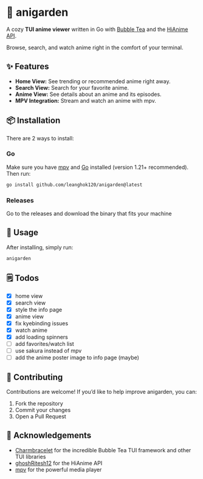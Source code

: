 # 🌸 anigarden

A cozy **TUI anime viewer** written in Go with [Bubble Tea](https://github.com/charmbracelet/bubbletea) and the [HiAnime API](https://github.com/ghoshRitesh12/aniwatch-api).  

Browse, search, and watch anime right in the comfort of your terminal.

## ✨ Features

- **Home View:** See trending or recommended anime right away.  
- **Search View:** Search for your favorite anime.
- **Anime View:** See details about an anime and its episodes.  
- **MPV Integration:** Stream and watch an anime with mpv.

## 📦 Installation

There are 2 ways to install:

### Go

Make sure you have [mpv](https://mpv.io) and [Go](https://go.dev/dl/) installed (version 1.21+ recommended).
Then run:

```sh
go install github.com/leanghok120/anigarden@latest
```

### Releases

Go to the releases and download the binary that fits your machine

## 🚀 Usage

After installing, simply run:

```sh
anigarden
```

## 🗒️ Todos

- [x] home view
- [x] search view
- [x] style the info page
- [x] anime view
- [x] fix kyebinding issues
- [x] watch anime
- [x] add loading spinners
- [ ] add favorites/watch list
- [ ] use sakura instead of mpv
- [ ] add the anime poster image to info page (maybe)

## 🤝 Contributing

Contributions are welcome!
If you’d like to help improve anigarden, you can:

1. Fork the repository
2. Commit your changes
3. Open a Pull Request

## 🙏 Acknowledgements

- [Charmbracelet](https://github.com/charmbracelet) for the incredible Bubble Tea TUI framework and other TUI libraries
- [ghoshRitesh12](https://github.com/ghoshRitesh12/aniwatch-api) for the HiAnime API
- [mpv](https://mpv.io) for the powerful media player
